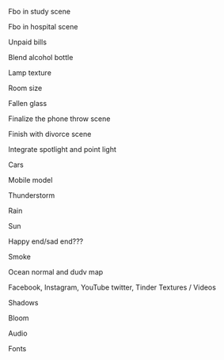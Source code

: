 Fbo in study scene

Fbo in hospital scene

Unpaid bills

Blend alcohol bottle

Lamp texture

Room size

Fallen glass

Finalize the phone throw scene

Finish with divorce scene

Integrate spotlight and point light

Cars

Mobile model

Thunderstorm

Rain

Sun

Happy end/sad end??? 

Smoke

Ocean normal and dudv map

Facebook, Instagram, YouTube twitter, Tinder Textures / Videos

Shadows

Bloom

Audio

Fonts